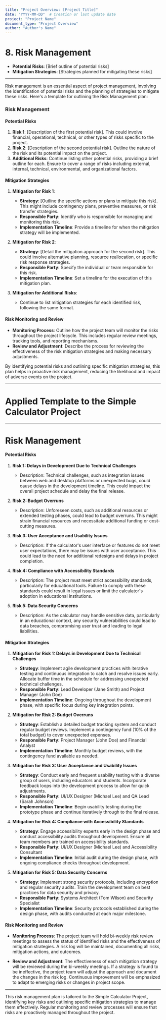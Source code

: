 ```yaml
---
title: "Project Overview: [Project Title]"
date: "YYYY-MM-DD"  # Creation or last update date
project: "Project Name"
document_type: "Project Overview"
author: "Author's Name"
---
```

# 8. Risk Management

- **Potential Risks**: [Brief outline of potential risks]
- **Mitigation Strategies**: [Strategies planned for mitigating these risks]

---
Risk management is an essential aspect of project management, involving the identification of potential risks and the planning of strategies to mitigate these risks. Here's a template for outlining the Risk Management plan:

### Risk Management

#### Potential Risks
1. **Risk 1**: [Description of the first potential risk]. This could involve financial, operational, technical, or other types of risks specific to the project.
2. **Risk 2**: [Description of the second potential risk]. Outline the nature of the risk and its potential impact on the project.
3. **Additional Risks**: Continue listing other potential risks, providing a brief outline for each. Ensure to cover a range of risks including external, internal, technical, environmental, and organizational factors.

#### Mitigation Strategies
1. **Mitigation for Risk 1**:
   - **Strategy**: [Outline the specific actions or plans to mitigate this risk]. This might include contingency plans, preventive measures, or risk transfer strategies.
   - **Responsible Party**: Identify who is responsible for managing and monitoring this risk.
   - **Implementation Timeline**: Provide a timeline for when the mitigation strategy will be implemented.

2. **Mitigation for Risk 2**:
   - **Strategy**: [Detail the mitigation approach for the second risk]. This could involve alternative planning, resource reallocation, or specific risk response strategies.
   - **Responsible Party**: Specify the individual or team responsible for this risk.
   - **Implementation Timeline**: Set a timeline for the execution of this mitigation plan.

3. **Mitigation for Additional Risks**:
   - Continue to list mitigation strategies for each identified risk, following the same format.

#### Risk Monitoring and Review
- **Monitoring Process**: Outline how the project team will monitor the risks throughout the project lifecycle. This includes regular review meetings, tracking tools, and reporting mechanisms.
- **Review and Adjustment**: Describe the process for reviewing the effectiveness of the risk mitigation strategies and making necessary adjustments.

By identifying potential risks and outlining specific mitigation strategies, this plan helps in proactive risk management, reducing the likelihood and impact of adverse events on the project.

---
# Applied Template to the Simple Calculator Project

---
# Risk Management

#### Potential Risks

1. **Risk 1: Delays in Development Due to Technical Challenges**
   - Description: Technical challenges, such as integration issues between web and desktop platforms or unexpected bugs, could cause delays in the development timeline. This could impact the overall project schedule and delay the final release.
   
2. **Risk 2: Budget Overruns**
   - Description: Unforeseen costs, such as additional resources or extended testing phases, could lead to budget overruns. This might strain financial resources and necessitate additional funding or cost-cutting measures.

3. **Risk 3: User Acceptance and Usability Issues**
   - Description: If the calculator's user interface or features do not meet user expectations, there may be issues with user acceptance. This could lead to the need for additional redesigns and delays in project completion.

4. **Risk 4: Compliance with Accessibility Standards**
   - Description: The project must meet strict accessibility standards, particularly for educational tools. Failure to comply with these standards could result in legal issues or limit the calculator's adoption in educational institutions.

5. **Risk 5: Data Security Concerns**
   - Description: As the calculator may handle sensitive data, particularly in an educational context, any security vulnerabilities could lead to data breaches, compromising user trust and leading to legal liabilities.

#### Mitigation Strategies

1. **Mitigation for Risk 1: Delays in Development Due to Technical Challenges**
   - **Strategy**: Implement agile development practices with iterative testing and continuous integration to catch and resolve issues early. Allocate buffer time in the schedule for addressing unexpected technical challenges.
   - **Responsible Party**: Lead Developer (Jane Smith) and Project Manager (John Doe)
   - **Implementation Timeline**: Ongoing throughout the development phase, with specific focus during key integration points.

2. **Mitigation for Risk 2: Budget Overruns**
   - **Strategy**: Establish a detailed budget tracking system and conduct regular budget reviews. Implement a contingency fund (10% of the total budget) to cover unexpected expenses.
   - **Responsible Party**: Project Manager (John Doe) and Financial Analyst
   - **Implementation Timeline**: Monthly budget reviews, with the contingency fund available as needed.

3. **Mitigation for Risk 3: User Acceptance and Usability Issues**
   - **Strategy**: Conduct early and frequent usability testing with a diverse group of users, including educators and students. Incorporate feedback loops into the development process to allow for quick adjustments.
   - **Responsible Party**: UI/UX Designer (Michael Lee) and QA Lead (Sarah Johnson)
   - **Implementation Timeline**: Begin usability testing during the prototype phase and continue iteratively through to the final release.

4. **Mitigation for Risk 4: Compliance with Accessibility Standards**
   - **Strategy**: Engage accessibility experts early in the design phase and conduct accessibility audits throughout development. Ensure all team members are trained on accessibility standards.
   - **Responsible Party**: UI/UX Designer (Michael Lee) and Accessibility Consultant
   - **Implementation Timeline**: Initial audit during the design phase, with ongoing compliance checks throughout development.

5. **Mitigation for Risk 5: Data Security Concerns**
   - **Strategy**: Implement strong security protocols, including encryption and regular security audits. Train the development team on best practices for data security and privacy.
   - **Responsible Party**: Systems Architect (Tom Wilson) and Security Specialist
   - **Implementation Timeline**: Security protocols established during the design phase, with audits conducted at each major milestone.

#### Risk Monitoring and Review

- **Monitoring Process**: The project team will hold bi-weekly risk review meetings to assess the status of identified risks and the effectiveness of mitigation strategies. A risk log will be maintained, documenting all risks, mitigation actions, and outcomes.
  
- **Review and Adjustment**: The effectiveness of each mitigation strategy will be reviewed during the bi-weekly meetings. If a strategy is found to be ineffective, the project team will adjust the approach and document the changes in the risk log. Continuous improvement will be emphasized to adapt to emerging risks or changes in project scope.

---

This risk management plan is tailored to the Simple Calculator Project, identifying key risks and outlining specific mitigation strategies to manage them effectively. Regular monitoring and review processes will ensure that risks are proactively managed throughout the project.
